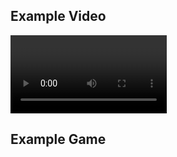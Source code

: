 ## Example Video


<video controls width="250">

    <source src="/Video/Screen\ Recording\ 2020-05-26\ at\ 14.59.43.mov"
            type="video/mov">

    Sorry, your browser doesn't support embedded videos.
</video>

## Example Game
